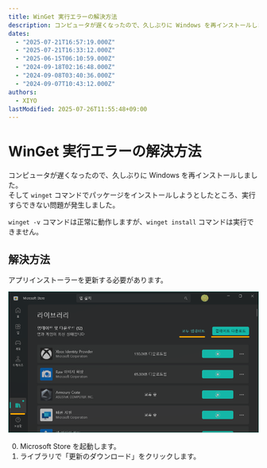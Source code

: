 ```yaml
---
title: WinGet 実行エラーの解決方法
description: コンピュータが遅くなったので、久しぶりに Windows を再インストールしました。
dates:
  - "2025-07-21T16:57:19.000Z"
  - "2025-07-21T16:33:12.000Z"
  - "2025-06-15T06:10:59.000Z"
  - "2024-09-18T02:16:48.000Z"
  - "2024-09-08T03:40:36.000Z"
  - "2024-09-07T10:43:12.000Z"
authors:
  - XIYO
lastModified: 2025-07-26T11:55:48+09:00
---
```

# WinGet 実行エラーの解決方法

コンピュータが遅くなったので、久しぶりに Windows を再インストールしました。  
そして `winget` コマンドでパッケージをインストールしようとしたところ、実行すらできない問題が発生しました。

`winget -v` コマンドは正常に動作しますが、`winget install` コマンドは実行できません。

## 解決方法

アプリインストーラーを更新する必要があります。

![アプリストアで全アプリの更新をダウンロード中](./assets/update-winget-20240918110056451.png)

0. Microsoft Store を起動します。  
1. ライブラリで「更新のダウンロード」をクリックします。

